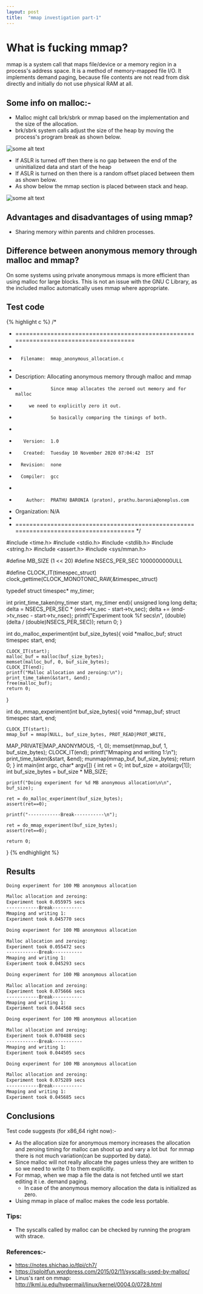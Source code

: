 ```yaml
---
layout: post
title:  "mmap investigation part-1"
---
```


# What is fucking mmap?

mmap is a system call that maps file/device or a memory region in a process's
address space.  It is a method of memory-mapped file I/O. It implements demand
paging, because file contents are not read from disk directly and initially do
not use physical RAM at all.

## Some info on malloc:-
- Malloc might call brk/sbrk or mmap based on the implementation and the size of
  the allocation.
- brk/sbrk system calls adjust the size of the heap by moving the process's
  program break as shown below.

![some alt text](/pics/process_memory_layout_1.png)

- If ASLR is turned off then there is no gap between the end of the
  uninitialized data and start of the heap
- If ASLR is turned on then there is a random offset placed between them as
  shown below.
- As show below the mmap section is placed between stack and heap.

![some alt text](/pics/process_memory_layout_2.png)

## Advantages and disadvantages of using mmap?

- Sharing memory within parents and children processes. 

## Difference between anonymous memory through malloc and mmap?

On some systems using private anonymous mmaps is more efficient than
using malloc for large blocks. This is not an issue with the GNU C Library, as
the included malloc automatically uses mmap where appropriate.

## Test code
{% highlight c %}
/*
 * =====================================================================================
 *
 *       Filename:  mmap_anonymous_allocation.c
 *
 *    Description:  Allocating anonymous memory through malloc and mmap
 *                  Since mmap allocates the zeroed out memory and for malloc
 *		    we need to explicitly zero it out.
 *                  So basically comparing the timings of both.
 *
 *        Version:  1.0
 *        Created:  Tuesday 10 November 2020 07:04:42  IST
 *       Revision:  none
 *       Compiler:  gcc
 *
 *         Author:  PRATHU BARONIA (praton), prathu.baronia@oneplus.com
 *   Organization:  N/A
 *
 * =====================================================================================
 */

#include <time.h>
#include <stdio.h>
#include <stdlib.h>
#include <string.h>
#include <assert.h>
#include <sys/mman.h>

#define MB_SIZE (1 << 20)
#define NSECS_PER_SEC 1000000000ULL

#define CLOCK_IT(timespec_struct)
clock_gettime(CLOCK_MONOTONIC_RAW,&timespec_struct)

typedef struct timespec* my_timer;

int print_time_taken(my_timer start, my_timer end){
	unsigned long long delta;
	delta = NSECS_PER_SEC * (end->tv_sec - start->tv_sec);
	delta += (end->tv_nsec - start->tv_nsec);
	printf("Experiment took %f secs\n", (double)(delta /
(double)NSECS_PER_SEC));
	return 0;
}

int do_malloc_experiment(int buf_size_bytes){
	void *malloc_buf;
	struct timespec start, end;

	CLOCK_IT(start); 
	malloc_buf = malloc(buf_size_bytes); 
	memset(malloc_buf, 0, buf_size_bytes);
	CLOCK_IT(end);
	printf("Malloc allocation and zeroing:\n");
	print_time_taken(&start, &end);
	free(malloc_buf);
	return 0;
}

int do_mmap_experiment(int buf_size_bytes){
	void *mmap_buf;
	struct timespec start, end;

	CLOCK_IT(start); 
	mmap_buf = mmap(NULL, buf_size_bytes, PROT_READ|PROT_WRITE,
MAP_PRIVATE|MAP_ANONYMOUS, -1, 0);
	memset(mmap_buf, 1, buf_size_bytes);
	CLOCK_IT(end);
	printf("Mmaping and writing 1:\n");
	print_time_taken(&start, &end);
	munmap(mmap_buf, buf_size_bytes);
	return 0;
}
int main(int argc, char* argv[])
{
	int ret = 0;
	int buf_size = atoi(argv[1]);
	int buf_size_bytes = buf_size * MB_SIZE;

	printf("Doing experiment for %d MB anonymous allocation\n\n", buf_size);

	ret = do_malloc_experiment(buf_size_bytes);
	assert(ret==0);

	printf("------------Break-----------\n");

	ret = do_mmap_experiment(buf_size_bytes);
	assert(ret==0);

	return 0;
}
{% endhighlight %}

## Results

```md
Doing experiment for 100 MB anonymous allocation

Malloc allocation and zeroing:
Experiment took 0.055975 secs
------------Break-----------
Mmaping and writing 1:
Experiment took 0.045770 secs

Doing experiment for 100 MB anonymous allocation

Malloc allocation and zeroing:
Experiment took 0.055472 secs
------------Break-----------
Mmaping and writing 1:
Experiment took 0.045293 secs

Doing experiment for 100 MB anonymous allocation

Malloc allocation and zeroing:
Experiment took 0.075666 secs
------------Break-----------
Mmaping and writing 1:
Experiment took 0.044568 secs

Doing experiment for 100 MB anonymous allocation

Malloc allocation and zeroing:
Experiment took 0.070488 secs
------------Break-----------
Mmaping and writing 1:
Experiment took 0.044505 secs

Doing experiment for 100 MB anonymous allocation

Malloc allocation and zeroing:
Experiment took 0.075289 secs
------------Break-----------
Mmaping and writing 1:
Experiment took 0.045685 secs

```

## Conclusions

Test code suggests (for x86_64 right now):-
- As the allocation size for anonymous memory increases the allocation and
  zeroing timing for malloc can shoot up and vary a lot but  for mmap there is
not much variation(can be supported by data). 
- Since malloc will not really allocate the pages unless they are written to  so
  we need to write 0 to them explicitly.
- For mmap, when we map a file the data is not fetched until we start editing it
  i.e. demand paging. 
	- In case of the anonymous memory allocation the data is initialized as
	  zero.
- Using mmap in place of malloc makes the code less portable.

### Tips:
- The syscalls called by malloc can be checked by running the program with
  strace.

### References:-
- https://notes.shichao.io/tlpi/ch7/
- https://sploitfun.wordpress.com/2015/02/11/syscalls-used-by-malloc/
- Linus's rant on mmap:
  http://lkml.iu.edu/hypermail/linux/kernel/0004.0/0728.html

